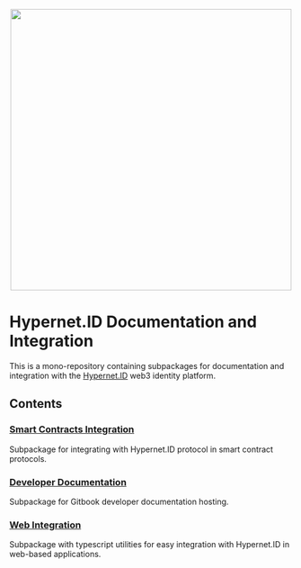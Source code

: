 <p align="center">
  <img src="https://hypernet.id/wp-content/uploads/2021/11/hypernet-id-logo-01-1024x251.png" width="500">
</p>

# Hypernet.ID Documentation and Integration

This is a mono-repository containing subpackages for documentation and integration with the [Hypernet.ID](https://hypernet.id/) 
web3 identity platform. 

## Contents

### [Smart Contracts Integration](/packages/contracts-integration)
Subpackage for integrating with Hypernet.ID protocol in smart contract protocols. 

### [Developer Documentation](/packages/documentation)
Subpackage for Gitbook developer documentation hosting. 

### [Web Integration](/packages/web-integration)
Subpackage with typescript utilities for easy integration with Hypernet.ID in web-based applications.
